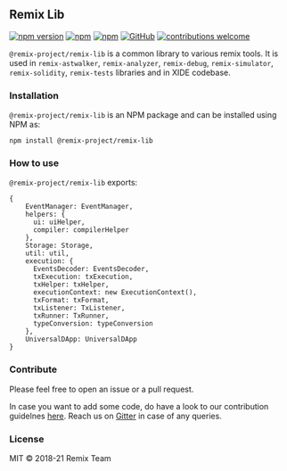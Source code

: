 ## Remix Lib
[![npm version](https://badge.fury.io/js/%40remix-project%2Fremix-lib.svg)](https://www.npmjs.com/package/@remix-project/remix-lib)
[![npm](https://img.shields.io/npm/dt/@remix-project/remix-lib.svg?label=Total%20Downloads)](https://www.npmjs.com/package/@remix-project/remix-lib)
[![npm](https://img.shields.io/npm/dw/@remix-project/remix-lib.svg)](https://www.npmjs.com/package/@remix-project/remix-lib)
[![GitHub](https://img.shields.io/github/license/mashape/apistatus.svg)](https://github.com/ethereum/remix-project/tree/master/libs/remix-lib)
[![contributions welcome](https://img.shields.io/badge/contributions-welcome-brightgreen.svg?style=flat)](https://github.com/ethereum/remix-project/issues)

`@remix-project/remix-lib` is a common library to various remix tools. It is used in `remix-astwalker`, `remix-analyzer`, `remix-debug`, `remix-simulator`, `remix-solidity`, `remix-tests` libraries and in XIDE codebase.

### Installation
`@remix-project/remix-lib` is an NPM package and can be installed using NPM as:

`npm install @remix-project/remix-lib`

### How to use

`@remix-project/remix-lib` exports:

```
{
    EventManager: EventManager,
    helpers: {
      ui: uiHelper,
      compiler: compilerHelper
    },
    Storage: Storage,
    util: util,
    execution: {
      EventsDecoder: EventsDecoder,
      txExecution: txExecution,
      txHelper: txHelper,
      executionContext: new ExecutionContext(),
      txFormat: txFormat,
      txListener: TxListener,
      txRunner: TxRunner,
      typeConversion: typeConversion
    },
    UniversalDApp: UniversalDApp
}
```

### Contribute

Please feel free to open an issue or a pull request. 

In case you want to add some code, do have a look to our contribution guidelnes [here](https://github.com/ethereum/remix-project/blob/master/CONTRIBUTING.md). Reach us on [Gitter](https://gitter.im/ethereum/remix) in case of any queries.

### License
MIT © 2018-21 Remix Team